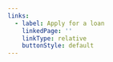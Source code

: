 ```yaml
---
links:
  - label: Apply for a loan
    linkedPage: ''
    linkType: relative
    buttonStyle: default
---
```


